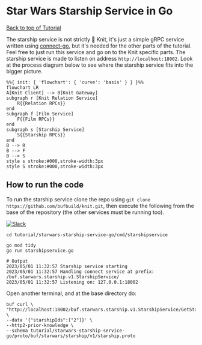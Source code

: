 # Star Wars Starship Service in Go

[Back to top of Tutorial]

The starship service is not strictly 🧶 Knit, it's just a simple gRPC service
written using [connect-go], but it's needed for the other parts of the
tutorial. Feel free to just run this service and go on to the Knit
specific parts. The starship service is made to listen on address
`http://localhost:18002`. Look at the process diagram below
to see where the starship service fits into the bigger
picture.

```mermaid
%%{ init: { 'flowchart': { 'curve': 'basis' } } }%%
flowchart LR
A[Knit Client] --> B[Knit Gateway]
subgraph r [Knit Relation Service]
    R{{Relation RPCs}}
end
subgraph f [Film Service]
    F{{Film RPCs}}
end
subgraph s [Starship Service]
    S{{Starship RPCs}}
end
B --> R
B --> F
B --> S
style s stroke:#000,stroke-width:3px
style S stroke:#000,stroke-width:3px
```

## How to run the code
To run the starship service clone the repo using `git clone https://github.com/bufbuild/knit.git`,
then execute the following from the base of the repository (the other services must be running too).

[![Slack](https://img.shields.io/badge/if_you_need_help_talk_to_us_in_slack-buf-%23e01563)][badges_slack]
```
cd tutorial/starwars-starship-service-go/cmd/starshipservice

go mod tidy
go run starshipservice.go

# Output
2023/05/01 11:32:57 Starship service starting
2023/05/01 11:32:57 Handling connect service at prefix: /buf.starwars.starship.v1.StarshipService/
2023/05/01 11:32:57 Listening on: 127.0.0.1:18002
```

Open another terminal, and at the base directory do:
```
buf curl \
"http://localhost:18002/buf.starwars.starship.v1.StarshipService/GetStarships" \
--data '{"starshipIds":["2"]}' \
--http2-prior-knowledge \
--schema tutorial/starwars-starship-service-go/proto/buf/starwars/starship/v1/starship.proto
```

[Back to top of Tutorial]: /tutorial
[github.com/bufbuild/knit]: https://github.com/bufbuild/knit
[connect-go]: https://github.com/bufbuild/connect-go
[badges_slack]: https://buf.build/links/slack